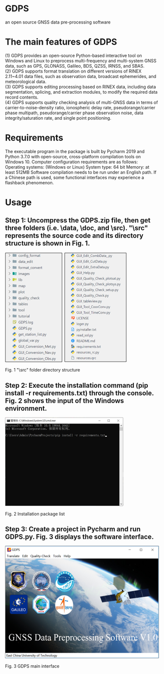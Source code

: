<!--
 * @Author: huweijian 1494170841@qq.com
 * @Date: 2024-06-14 11:28:02
 * @LastEditors: huweijian 1494170841@qq.com
 * @LastEditTime: 2024-07-15 15:24:12
 * @FilePath: \GDPS_v1a_2\src\README.md
 * @Description: 这是默认设置,请设置`customMade`, 打开koroFileHeader查看配置 进行设置: https://github.com/OBKoro1/koro1FileHeader/wiki/%E9%85%8D%E7%BD%AE
-->

# GDPS
an open source GNSS data pre-processing software
# The main features of GDPS
(1) GDPS provides an open-source Python-based interactive tool on Windows and Linux to preprocess multi-frequency and multi-system GNSS data, such as GPS, GLONASS, Galileo, BDS, QZSS, IRNSS, and SBAS.  
(2) GDPS supports format translation on different versions of RINEX 2.11~4.01 data files, such as observation data, broadcast ephemerides, and meteorological data.  
(3) GDPS supports editing processing based on RINEX data, including data segmentation, splicing, and extraction modules, to modify the required data record contents.  
(4) GDPS supports quality checking analysis of multi-GNSS data in terms of carrier-to-noise-density ratio, ionospheric delay rate, pseudorange/carrier phase multipath, pseudorange/carrier phase observation noise, data integrity/saturation rate, and single point positioning.

# Requirements
The executable program in the package is built by Pycharm 2019 and Python 3.7.0 with open-source, cross-platform compilation tools on Windows 10. Computer configuration requirements are as follows: 
Operating systems: (Windows or Linux) 
System type: 64 bit 
Memory: at least 512MB 
Software compilation needs to be run under an English path. If a Chinese path is used, some functional interfaces may experience a flashback phenomenon. 
# Usage
## Step 1: Uncompress the GDPS.zip file, then get three folders (i.e. \data, \doc, and \src). "\src" represents the source code and its directory structure is shown in Fig. 1. 
<img src="images/fig1.png" alt="KPL" style="zoom:50%;" />

Fig. 1 "\src" folder directory structure
## Step 2: Execute the installation command (pip install -r requirements.txt) through the console. Fig. 2 shows the input of the Windows environment.
<img src="images/fig2.png" alt="KPL" style="zoom:50%;" />

Fig. 2 Installation package list
## Step 3: Create a project in Pycharm and run GDPS.py. Fig. 3 displays the software interface.
<img src="images/fig3.png" alt="KPL" style="zoom:50%;" /> 

Fig. 3 GDPS main interface

